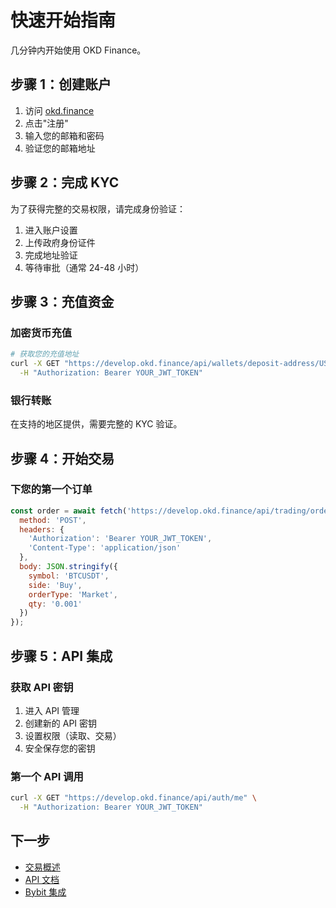 # 快速开始指南

几分钟内开始使用 OKD Finance。

## 步骤 1：创建账户

1. 访问 [okd.finance](https://okd.finance)
2. 点击"注册"
3. 输入您的邮箱和密码
4. 验证您的邮箱地址

## 步骤 2：完成 KYC

为了获得完整的交易权限，请完成身份验证：

1. 进入账户设置
2. 上传政府身份证件
3. 完成地址验证
4. 等待审批（通常 24-48 小时）

## 步骤 3：充值资金

### 加密货币充值
```bash
# 获取您的充值地址
curl -X GET "https://develop.okd.finance/api/wallets/deposit-address/USDT" \
  -H "Authorization: Bearer YOUR_JWT_TOKEN"
```

### 银行转账
在支持的地区提供，需要完整的 KYC 验证。

## 步骤 4：开始交易

### 下您的第一个订单
```javascript
const order = await fetch('https://develop.okd.finance/api/trading/orders', {
  method: 'POST',
  headers: {
    'Authorization': 'Bearer YOUR_JWT_TOKEN',
    'Content-Type': 'application/json'
  },
  body: JSON.stringify({
    symbol: 'BTCUSDT',
    side: 'Buy',
    orderType: 'Market',
    qty: '0.001'
  })
});
```

## 步骤 5：API 集成

### 获取 API 密钥
1. 进入 API 管理
2. 创建新的 API 密钥
3. 设置权限（读取、交易）
4. 安全保存您的密钥

### 第一个 API 调用
```bash
curl -X GET "https://develop.okd.finance/api/auth/me" \
  -H "Authorization: Bearer YOUR_JWT_TOKEN"
```

## 下一步

- [交易概述](/zh/trading/overview)
- [API 文档](/zh/api/overview)
- [Bybit 集成](/zh/bybit/overview) 